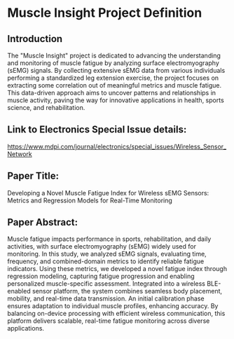 # Muscle Insight Project Definition

## Introduction

The "Muscle Insight" project is dedicated to advancing the understanding and monitoring of muscle fatigue by analyzing surface electromyography (sEMG) signals. By collecting extensive sEMG data from various individuals performing a standardized leg extension exercise, the project focuses on extracting some correlation out of meaningful metrics and muscle fatigue. This data-driven approach aims to uncover patterns and relationships in muscle activity, paving the way for innovative applications in health, sports science, and rehabilitation.


## Link to Electronics Special Issue details: 

https://www.mdpi.com/journal/electronics/special_issues/Wireless_Sensor_Network


## Paper Title:

Developing a Novel Muscle Fatigue Index for Wireless sEMG Sensors: Metrics and Regression Models for Real-Time Monitoring


## Paper Abstract:

Muscle fatigue impacts performance in sports, rehabilitation, and daily activities, with surface electromyography (sEMG) widely used for monitoring. In this study, we analyzed sEMG signals, evaluating time, frequency, and combined-domain metrics to identify reliable fatigue indicators. Using these metrics, we developed a novel fatigue index through regression modeling, capturing fatigue progression and enabling personalized muscle-specific assessment. Integrated into a wireless BLE-enabled sensor platform, the system combines seamless body placement, mobility, and real-time data transmission. An initial calibration phase ensures adaptation to individual muscle profiles, enhancing accuracy. By balancing on-device processing with efficient wireless communication, this platform delivers scalable, real-time fatigue monitoring across diverse applications.